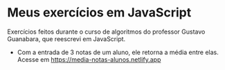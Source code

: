 # Meus exercícios em JavaScript

 Exercícios feitos durante o curso de algoritmos do professor Gustavo Guanabara, que reescrevi em JavaScript.

- Com a entrada de 3 notas de um aluno, ele retorna a média entre elas.
  Acesse em https://media-notas-alunos.netlify.app


 
